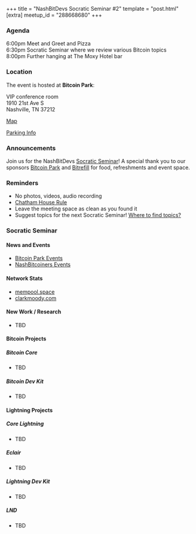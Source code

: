 +++
title = "NashBitDevs Socratic Seminar #2"
template = "post.html"
[extra]
meetup_id = "288668680"
+++

### Agenda

6:00pm Meet and Greet and Pizza  
6:30pm Socratic Seminar where we review various Bitcoin topics   
8:00pm Further hanging at The Moxy Hotel bar  

### Location

The event is hosted at **Bitcoin Park**:

VIP conference room   
1910 21st Ave S  
Nashville, TN  37212  

[Map](https://www.google.com/maps/place/1910+21st+Ave+S,+Nashville,+TN+37212/@36.1347819,-86.8029863,17z/data=!3m1!4b1!4m5!3m4!1s0x8864669fea1ce71d:0xdc34986293b94f39!8m2!3d36.1347819!4d-86.8007923)  

[Parking Info](/about/bitcoinpark-parking)  

### Announcements

Join us for the NashBitDevs [Socratic Seminar](/about)! A special thank you to our 
sponsors [Bitcoin Park](https://bitcoinpark.co/) and [Bitrefill](https://bitrefill.com/)
for food, refreshments and event space.

### Reminders

   - No photos, videos, audio recording
   - [Chatham House Rule](https://www.chathamhouse.org/about-us/chatham-house-rule)
   - Leave the meeting space as clean as you found it
   - Suggest topics for the next Socratic Seminar! [Where to find topics?](/about/find-topics)

### Socratic Seminar

#### News and Events

  - [Bitcoin Park Events](https://www.meetup.com/bitcoinpark/events/)
  - [NashBitcoiners Events](https://www.meetup.com/nashbitcoiners/events/)

#### Network Stats

  - [mempool.space](https://mempool.space/)
  - [clarkmoody.com](https://bitcoin.clarkmoody.com/dashboard/)
  
#### New Work / Research

  - TBD
  
#### Bitcoin Projects

##### Bitcoin Core

 - TBD

##### Bitcoin Dev Kit

  - TBD

#### Lightning Projects

##### Core Lightning

- TBD

##### Eclair

- TBD
     
##### Lightning Dev Kit

   - TBD

##### LND

- TBD